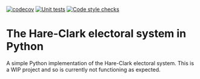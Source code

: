 [![codecov](https://codecov.io/gh/LiamBlake/Hare-Clark-VoteCounter/branch/main/graph/badge.svg?token=AJ9GO0Q7DC)](https://codecov.io/gh/LiamBlake/Hare-Clark-VoteCounter)
[![Unit tests](https://github.com/LiamBlake/Hare-Clark-VoteCounter/actions/workflows/test.yml/badge.svg)](https://github.com/LiamBlake/Hare-Clark-VoteCounter/actions/workflows/test.yml)
[![Code style checks](https://github.com/LiamBlake/Hare-Clark-VoteCounter/actions/workflows/lint.yml/badge.svg)](https://github.com/LiamBlake/Hare-Clark-VoteCounter/actions/workflows/lint.yml)

# The Hare-Clark electoral system in Python

A simple Python implementation of the Hare-Clark electoral system. This is a WIP project and so is currently not functioning as expected.
